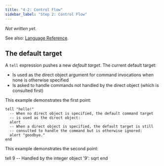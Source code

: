 ```yaml
---
title: "4-2: Control Flow"
sidebar_label: "Step 2: Control Flow"
---
```


_Not written yet._

See also: [Language Reference](/docs/ref/control-flow).

## The default target

A `tell` expression pushes a new _default target_. The current default target:

- Is used as the direct object argument for command invocations when none is otherwise specified
- Is asked to handle commands not handled by the direct object (which is consulted first)

This example demonstrates the first point:

```
tell "hello!"
  -- When no direct object is specified, the default command target
  -- is used as the direct object:
  alert
  -- When a direct object is specified, the default target is still
  -- consulted to handle the command but is otherwise ignored:
  alert "goodbye."
end
```

This example demonstrates the second point:


tell 9
  -- Handled by the integer object '9':
  sqrt
end
```

